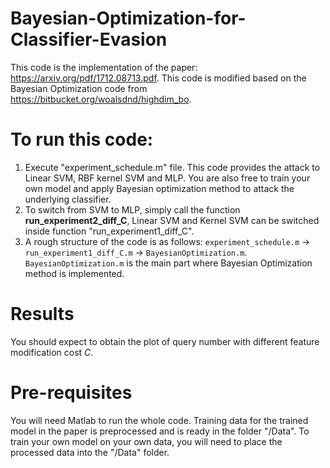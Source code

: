 # Bayesian-Optimization-for-Classifier-Evasion
This code is the implementation of the paper: https://arxiv.org/pdf/1712.08713.pdf. This code is modified based on the Bayesian Optimization code from https://bitbucket.org/woalsdnd/highdim_bo.  

# To run this code: 
1. Execute "experiment_schedule.m" file. This code provides the attack to Linear SVM, RBF kernel SVM and MLP. You are also free to train your own model and apply Bayesian optimization method to attack the underlying classifier. 
2. To switch from SVM to MLP, simply call the function **run_experiment2_diff_C**, Linear SVM and Kernel SVM can be switched inside function "run_experiment1_diff_C".
3. A rough structure of the code is as follows: `experiment_schedule.m` -> `run_experiment1_diff_C.m` -> `BayesianOptimization.m`. `BayesianOptimization.m` is the main part where Bayesian Optimization method is implemented.  

# Results
You should expect to obtain the plot of query number with different feature modification cost *C*.  

# Pre-requisites
You will need Matlab to run the whole code. Training data for the trained model in the paper is preprocessed and is ready in the folder "/Data". To train your own model on your own data, you will need to place the processed data into the "/Data" folder.  
